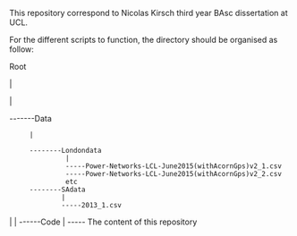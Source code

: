 This repository correspond to Nicolas Kirsch third year BAsc dissertation at UCL.

For the different scripts to function, the directory should be organised as follow: 

Root

|

|

-------Data

         |
         
         --------Londondata
                  |
                  -----Power-Networks-LCL-June2015(withAcornGps)v2_1.csv
                  -----Power-Networks-LCL-June2015(withAcornGps)v2_2.csv
                  etc
         --------SAdata
                 |
                 -----2013_1.csv
|
|
------Code 
        |
        ----- The content of this repository
        
        
        
